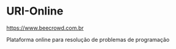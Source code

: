 # URI-Online

https://www.beecrowd.com.br

Plataforma online para resolução de problemas de programação

